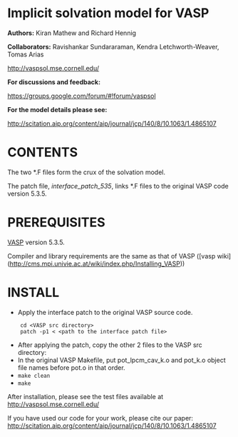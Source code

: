 Implicit solvation model for VASP
==========================================

**Authors:** Kiran Mathew and Richard Hennig

**Collaborators:** Ravishankar Sundararaman, Kendra Letchworth-Weaver, Tomas Arias

http://vaspsol.mse.cornell.edu/

**For discussions and feedback:**

 https://groups.google.com/forum/#!forum/vaspsol 


**For the model details please see:** 

http://scitation.aip.org/content/aip/journal/jcp/140/8/10.1063/1.4865107

CONTENTS
=============
The two *.F files form the crux of the solvation model. 

The patch file, *interface_patch_535*, links *.F files to the original VASP code version 5.3.5.


PREREQUISITES
=============
[VASP](http://www.vasp.at/) version 5.3.5.

Compiler and library requirements are the same as that of VASP ([vasp wiki] (http://cms.mpi.univie.ac.at/wiki/index.php/Installing_VASP))

INSTALL
========

- Apply the interface patch to the original VASP source code.
```   
    cd <VASP src directory>
    patch -p1 < <path to the interface patch file>
```
- After applying the patch, copy the other 2 files to the VASP src directory:
- In the original VASP Makefile, put pot_lpcm_cav_k.o and pot_k.o object file names before pot.o in that order.
- ``` make clean ```
- ``` make ```


After installation, please see the test files available at http://vaspsol.mse.cornell.edu/

If you have used our code for your work, please cite our paper:
http://scitation.aip.org/content/aip/journal/jcp/140/8/10.1063/1.4865107